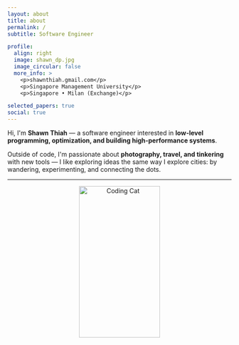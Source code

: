 ```yaml
---
layout: about
title: about
permalink: /
subtitle: Software Engineer

profile:
  align: right
  image: shawn_dp.jpg
  image_circular: false
  more_info: >
    <p>shawnthiah.gmail.com</p>
    <p>Singapore Management University</p>
    <p>Singapore • Milan (Exchange)</p>

selected_papers: true
social: true
---
```

Hi, I'm **Shawn Thiah** — a software engineer interested in **low-level programming, optimization, and building high-performance systems**.  

Outside of code, I'm passionate about **photography, travel, and tinkering** with new tools — I like exploring ideas the same way I explore cities: by wandering, experimenting, and connecting the dots.  

---

<div align="center">
  <img src="https://media.giphy.com/media/JIX9t2j0ZTN9S/giphy.gif" alt="Coding Cat" width="60%" height="340px">
</div>
